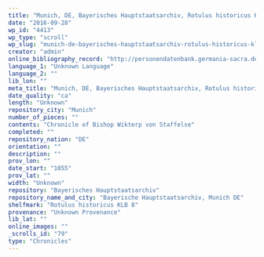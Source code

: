 ```yaml
---
title: "Munich, DE, Bayerisches Hauptstaatsarchiv, Rotulus historicus KLB 8"
date: "2016-09-28"
wp_id: "4413"
wp_type: "scroll"
wp_slug: "munich-de-bayerisches-hauptstaatsarchiv-rotulus-historicus-klb-8"
creator: "admin"
online_bibliography_record: "http://personendatenbank.germania-sacra.de/files/books/NF%2028%20Hemmerle%20Benediktbeuern.pdf"
language_1: "Unknown Language"
language_2: ""
lib_lon: ""
meta_title: "Munich, DE, Bayerisches Hauptstaatsarchiv, Rotulus historicus KLB 8"
date_quality: "ca"
length: "Unknown"
repository_city: "Munich"
number_of_pieces: ""
contents: "Chronicle of Bishop Wikterp von Staffelse"
completed: ""
repository_nation: "DE"
orientation: ""
description: ""
prov_lon: ""
date_start: "1055"
prov_lat: ""
width: "Unknown"
repository: "Bayerisches Hauptstaatsarchiv"
repository_name_and_city: "Bayerische Hauptstaatsarchiv, Munich DE"
shelfmark: "Rotulus historicus KLB 8"
provenance: "Unknown Provenance"
lib_lat: ""
online_images: ""
_scrolls_id: "79"
type: "Chronicles"
---
```



